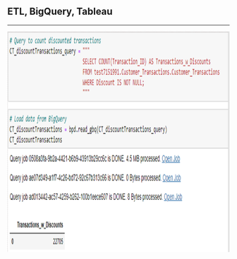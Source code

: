 ## ETL, BigQuery, Tableau
---

<p align="left">
  <img width="1000" height="500" src="https://github.com/ankur715/GCP/blob/master/bigquery/load_GCP_using_Python.png">
</p>

